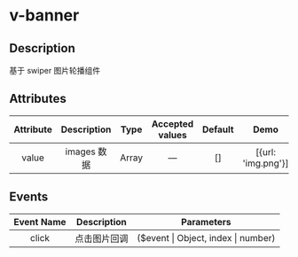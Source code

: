 # v-banner

## Description

基于 swiper 图片轮播组件

## Attributes

| Attribute | Description | Type  | Accepted values | Default |        Demo        |
| :-------: | :---------: | :---: | :-------------: | :-----: | :----------------: |
|   value   | images 数据 | Array |        —        |   []    | [{url: 'img.png'}] |

## Events

| Event Name | Description  |             Parameters              |
| :--------: | :----------: | :---------------------------------: |
|   click    | 点击图片回调 | ($event \| Object, index \| number) |

